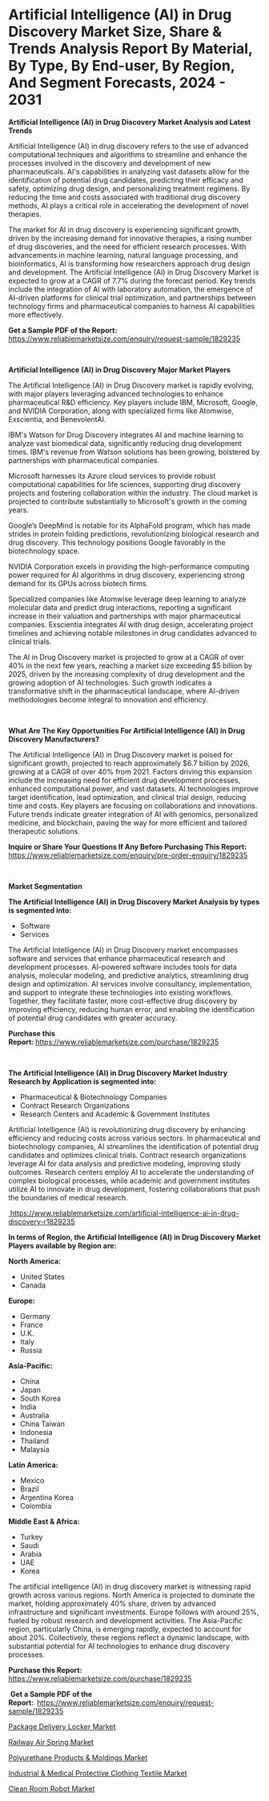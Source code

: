 <p><h1>Artificial Intelligence (AI) in Drug Discovery Market Size, Share & Trends Analysis Report By Material, By Type, By End-user, By Region, And Segment Forecasts, 2024 - 2031</h1></p><p><strong>Artificial Intelligence (AI) in Drug Discovery Market Analysis and Latest Trends</strong></p>
<p><p>Artificial Intelligence (AI) in drug discovery refers to the use of advanced computational techniques and algorithms to streamline and enhance the processes involved in the discovery and development of new pharmaceuticals. AI's capabilities in analyzing vast datasets allow for the identification of potential drug candidates, predicting their efficacy and safety, optimizing drug design, and personalizing treatment regimens. By reducing the time and costs associated with traditional drug discovery methods, AI plays a critical role in accelerating the development of novel therapies.</p><p>The market for AI in drug discovery is experiencing significant growth, driven by the increasing demand for innovative therapies, a rising number of drug discoveries, and the need for efficient research processes. With advancements in machine learning, natural language processing, and bioinformatics, AI is transforming how researchers approach drug design and development. The Artificial Intelligence (AI) in Drug Discovery Market is expected to grow at a CAGR of 7.7% during the forecast period. Key trends include the integration of AI with laboratory automation, the emergence of AI-driven platforms for clinical trial optimization, and partnerships between technology firms and pharmaceutical companies to harness AI capabilities more effectively.</p></p>
<p><strong>Get a Sample PDF of the Report:&nbsp;</strong> <a href="https://www.reliablemarketsize.com/enquiry/request-sample/1829235?utm_campaign=1464&utm_medium=2&utm_source=Github&utm_content=ia&utm_term=15102024&utm_id=artificial-intelligence-ai-in-drug-discovery">https://www.reliablemarketsize.com/enquiry/request-sample/1829235</a></p>
<p>&nbsp;</p>
<p><strong>Artificial Intelligence (AI) in Drug Discovery Major Market Players</strong></p>
<p><p>The Artificial Intelligence (AI) in Drug Discovery market is rapidly evolving, with major players leveraging advanced technologies to enhance pharmaceutical R&D efficiency. Key players include IBM, Microsoft, Google, and NVIDIA Corporation, along with specialized firms like Atomwise, Exscientia, and BenevolentAI.</p><p>IBM's Watson for Drug Discovery integrates AI and machine learning to analyze vast biomedical data, significantly reducing drug development times. IBM's revenue from Watson solutions has been growing, bolstered by partnerships with pharmaceutical companies.</p><p>Microsoft harnesses its Azure cloud services to provide robust computational capabilities for life sciences, supporting drug discovery projects and fostering collaboration within the industry. The cloud market is projected to contribute substantially to Microsoft's growth in the coming years.</p><p>Google’s DeepMind is notable for its AlphaFold program, which has made strides in protein folding predictions, revolutionizing biological research and drug discovery. This technology positions Google favorably in the biotechnology space.</p><p>NVIDIA Corporation excels in providing the high-performance computing power required for AI algorithms in drug discovery, experiencing strong demand for its GPUs across biotech firms.</p><p>Specialized companies like Atomwise leverage deep learning to analyze molecular data and predict drug interactions, reporting a significant increase in their valuation and partnerships with major pharmaceutical companies. Exscientia integrates AI with drug design, accelerating project timelines and achieving notable milestones in drug candidates advanced to clinical trials.</p><p>The AI in Drug Discovery market is projected to grow at a CAGR of over 40% in the next few years, reaching a market size exceeding $5 billion by 2025, driven by the increasing complexity of drug development and the growing adoption of AI technologies. Such growth indicates a transformative shift in the pharmaceutical landscape, where AI-driven methodologies become integral to innovation and efficiency.</p></p>
<p>&nbsp;</p>
<p><strong>What Are The Key Opportunities For Artificial Intelligence (AI) in Drug Discovery Manufacturers?</strong></p>
<p><p>The Artificial Intelligence (AI) in Drug Discovery market is poised for significant growth, projected to reach approximately $6.7 billion by 2026, growing at a CAGR of over 40% from 2021. Factors driving this expansion include the increasing need for efficient drug development processes, enhanced computational power, and vast datasets. AI technologies improve target identification, lead optimization, and clinical trial design, reducing time and costs. Key players are focusing on collaborations and innovations. Future trends indicate greater integration of AI with genomics, personalized medicine, and blockchain, paving the way for more efficient and tailored therapeutic solutions.</p></p>
<p><strong>Inquire or Share Your Questions If Any Before Purchasing This Report:</strong> <a href="https://www.reliablemarketsize.com/enquiry/pre-order-enquiry/1829235?utm_campaign=1464&utm_medium=2&utm_source=Github&utm_content=ia&utm_term=15102024&utm_id=artificial-intelligence-ai-in-drug-discovery">https://www.reliablemarketsize.com/enquiry/pre-order-enquiry/1829235</a></p>
<p>&nbsp;</p>
<p><strong>Market Segmentation</strong></p>
<p><strong>The Artificial Intelligence (AI) in Drug Discovery Market Analysis by types is segmented into:</strong></p>
<p><ul><li>Software</li><li>Services</li></ul></p>
<p><p>The Artificial Intelligence (AI) in Drug Discovery market encompasses software and services that enhance pharmaceutical research and development processes. AI-powered software includes tools for data analysis, molecular modeling, and predictive analytics, streamlining drug design and optimization. AI services involve consultancy, implementation, and support to integrate these technologies into existing workflows. Together, they facilitate faster, more cost-effective drug discovery by improving efficiency, reducing human error, and enabling the identification of potential drug candidates with greater accuracy.</p></p>
<p><strong>Purchase this Report:&nbsp;</strong><a href="https://www.reliablemarketsize.com/purchase/1829235?utm_campaign=1464&utm_medium=2&utm_source=Github&utm_content=ia&utm_term=15102024&utm_id=artificial-intelligence-ai-in-drug-discovery">https://www.reliablemarketsize.com/purchase/1829235</a></p>
<p>&nbsp;</p>
<p><strong>The Artificial Intelligence (AI) in Drug Discovery Market Industry Research by Application is segmented into:</strong></p>
<p><ul><li>Pharmaceutical & Biotechnology Companies</li><li>Contract Research Organizations</li><li>Research Centers and Academic & Government Institutes</li></ul></p>
<p><p>Artificial Intelligence (AI) is revolutionizing drug discovery by enhancing efficiency and reducing costs across various sectors. In pharmaceutical and biotechnology companies, AI streamlines the identification of potential drug candidates and optimizes clinical trials. Contract research organizations leverage AI for data analysis and predictive modeling, improving study outcomes. Research centers employ AI to accelerate the understanding of complex biological processes, while academic and government institutes utilize AI to innovate in drug development, fostering collaborations that push the boundaries of medical research.</p></p>
<p><a href="https://www.reliablemarketsize.com/artificial-intelligence-ai-in-drug-discovery-r1829235?utm_campaign=1464&utm_medium=2&utm_source=Github&utm_content=ia&utm_term=15102024&utm_id=artificial-intelligence-ai-in-drug-discovery">&nbsp;https://www.reliablemarketsize.com/artificial-intelligence-ai-in-drug-discovery-r1829235</a></p>
<p><strong>In terms of Region, the Artificial Intelligence (AI) in Drug Discovery Market Players available by Region are:</strong></p>
<p>
    <p> <strong> North America: </strong>
        <ul>
            <li>United States</li>
            <li>Canada</li>
        </ul>
        </p> 
    <p> <strong> Europe: </strong>
        <ul>
            <li>Germany</li>
            <li>France</li>
            <li>U.K.</li>
            <li>Italy</li>
            <li>Russia</li>
        </ul>
        </p> 
    <p> <strong> Asia-Pacific: </strong>
        <ul>
            <li>China</li>
            <li>Japan</li>
            <li>South Korea</li>
            <li>India</li>
            <li>Australia</li>
            <li>China Taiwan</li>
            <li>Indonesia</li>
            <li>Thailand</li>
            <li>Malaysia</li>
        </ul>
        </p> 
    <p> <strong> Latin America: </strong>
        <ul>
            <li>Mexico</li>
            <li>Brazil</li>
            <li>Argentina Korea</li>
            <li>Colombia</li>
        </ul>
        </p> 
    <p> <strong> Middle East & Africa: </strong>
        <ul>
            <li>Turkey</li>
            <li>Saudi</li>
            <li>Arabia</li>
            <li>UAE</li>
            <li>Korea</li>
        </ul>
    </p>
    </p>
<p><p>The artificial intelligence (AI) in drug discovery market is witnessing rapid growth across various regions. North America is projected to dominate the market, holding approximately 40% share, driven by advanced infrastructure and significant investments. Europe follows with around 25%, fueled by robust research and development activities. The Asia-Pacific region, particularly China, is emerging rapidly, expected to account for about 20%. Collectively, these regions reflect a dynamic landscape, with substantial potential for AI technologies to enhance drug discovery processes.</p></p>
<p><strong>Purchase this Report: </strong><a href="https://www.reliablemarketsize.com/purchase/1829235?utm_campaign=1464&utm_medium=2&utm_source=Github&utm_content=ia&utm_term=15102024&utm_id=artificial-intelligence-ai-in-drug-discovery">https://www.reliablemarketsize.com/purchase/1829235</a></p>
<p>&nbsp;<strong>Get a Sample PDF of the Report:&nbsp;&nbsp;</strong><a href="https://www.reliablemarketsize.com/enquiry/request-sample/1829235?utm_campaign=1464&utm_medium=2&utm_source=Github&utm_content=ia&utm_term=15102024&utm_id=artificial-intelligence-ai-in-drug-discovery">https://www.reliablemarketsize.com/enquiry/request-sample/1829235</a></p>
<p><strong></strong></p>
<p><p><a href="https://issuu.com/reportprime-2/docs/package-delivery-locker-market-size_2de5455bf891c7?utm_campaign=1464&utm_medium=2&utm_source=Github&utm_content=ia&utm_term=15102024&utm_id=artificial-intelligence-ai-in-drug-discovery">Package Delivery Locker Market</a></p><p><a href="https://www.linkedin.com/pulse/navigating-railway-air-spring-market-expert-analysis-forecast-vgwyf?utm_campaign=1464&utm_medium=2&utm_source=Github&utm_content=ia&utm_term=15102024&utm_id=artificial-intelligence-ai-in-drug-discovery">Railway Air Spring Market</a></p><p><a href="https://github.com/callie4vf/Market-Research-Report-List-1/blob/main/polyurethane-products-moldings-market.md?utm_campaign=1464&utm_medium=2&utm_source=Github&utm_content=ia&utm_term=15102024&utm_id=artificial-intelligence-ai-in-drug-discovery">Polyurethane Products & Moldings Market</a></p><p><a href="https://github.com/siennagx1ahafter/Market-Research-Report-List-1/blob/main/industrial-medical-protective-clothing-textile-market.md?utm_campaign=1464&utm_medium=2&utm_source=Github&utm_content=ia&utm_term=15102024&utm_id=artificial-intelligence-ai-in-drug-discovery">Industrial & Medical Protective Clothing Textile Market</a></p><p><a href="https://issuu.com/reportprime-2/docs/clean-room-robot-market-size-2030.p_b4b02611e9a1ed?utm_campaign=1464&utm_medium=2&utm_source=Github&utm_content=ia&utm_term=15102024&utm_id=artificial-intelligence-ai-in-drug-discovery">Clean Room Robot Market</a></p></p>